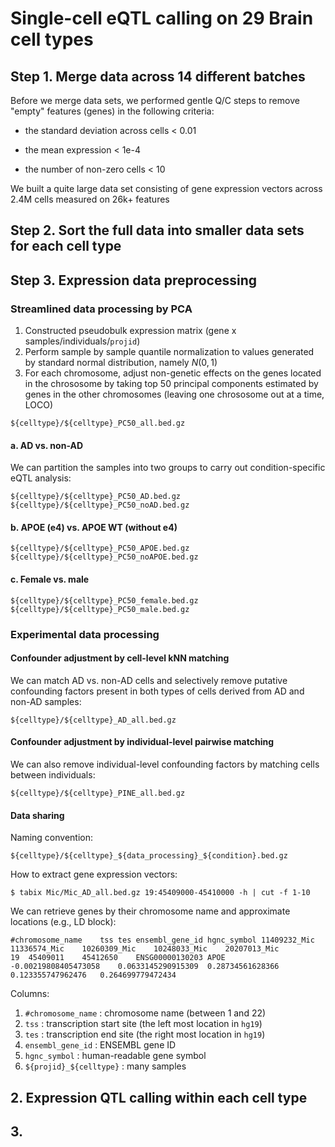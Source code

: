 # Single-cell eQTL calling on 29 Brain cell types

## Step 1. Merge data across 14 different batches

Before we merge data sets, we performed gentle Q/C steps to remove "empty" features (genes) in the following criteria:

- the standard deviation across cells $<$ 0.01

- the mean expression $<$ 1e-4

- the number of non-zero cells $<$ 10

We built a quite large data set consisting of gene expression vectors across 2.4M cells measured on 26k+ features

## Step 2. Sort the full data into smaller data sets for each cell type



## Step 3. Expression data preprocessing

### Streamlined data processing by PCA

1. Constructed pseudobulk expression matrix (gene x samples/individuals/`projid`)
2. Perform sample by sample quantile normalization to values generated by standard normal distribution, namely $N(0,1)$
3. For each chromosome, adjust non-genetic effects on the genes located in the chrososome by taking top 50 principal components estimated by genes in the other chromosomes (leaving one chrososome out at a time, LOCO)

`${celltype}/${celltype}_PC50_all.bed.gz`

#### a. AD vs. non-AD

We can partition the samples into two groups to carry out condition-specific eQTL analysis:

`${celltype}/${celltype}_PC50_AD.bed.gz`
`${celltype}/${celltype}_PC50_noAD.bed.gz`

#### b. APOE (e4) vs. APOE WT (without e4)

`${celltype}/${celltype}_PC50_APOE.bed.gz`
`${celltype}/${celltype}_PC50_noAPOE.bed.gz`

#### c. Female vs. male

`${celltype}/${celltype}_PC50_female.bed.gz`
`${celltype}/${celltype}_PC50_male.bed.gz`


### Experimental data processing

#### Confounder adjustment by cell-level kNN matching

We can match AD vs. non-AD cells and selectively remove putative confounding factors present in both types of cells derived from AD and non-AD samples:

`${celltype}/${celltype}_AD_all.bed.gz`

#### Confounder adjustment by individual-level pairwise matching

We can also remove individual-level confounding factors by matching cells between individuals:

`${celltype}/${celltype}_PINE_all.bed.gz`


#### Data sharing

Naming convention:

`${celltype}/${celltype}_${data_processing}_${condition}.bed.gz`

How to extract gene expression vectors:

```
$ tabix Mic/Mic_AD_all.bed.gz 19:45409000-45410000 -h | cut -f 1-10
```

We can retrieve genes by their chromosome name and approximate locations (e.g., LD block):

```
#chromosome_name	tss	tes	ensembl_gene_id	hgnc_symbol	11409232_Mic	11336574_Mic	10260309_Mic	10248033_Mic	20207013_Mic
19	45409011	45412650	ENSG00000130203	APOE	-0.00219808405473058	0.0633145290915309	0.28734561628366	0.123355747962476	0.264699779472434
```

Columns:

1. `#chromosome_name` : chromosome name (between 1 and 22)
2. `tss` : transcription start site (the left most location in `hg19`)
3. `tes` : transcription end site (the right most location in `hg19`)
4. `ensembl_gene_id` : ENSEMBL gene ID
5. `hgnc_symbol` : human-readable gene symbol
6. `${projid}_${celltype}` : many samples

## 2. Expression QTL calling within each cell type 


## 3. 

